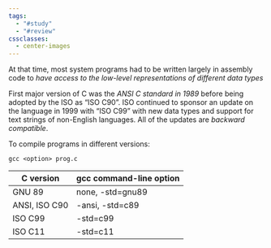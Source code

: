 ```yaml
---
tags:
  - "#study"
  - "#review"
cssclasses:
  - center-images
---
```

At that time, most system programs had to be written largely in assembly code to *have access to the low-level representations of different data types*

First major version of C was the *ANSI C standard in 1989* before being adopted by the ISO as “ISO C90”. ISO continued to sponsor an update on the language in 1999 with “ISO C99” with new data types and support for text strings of non-English languages. All of the updates are *backward compatible*.

To compile programs in different versions:

`gcc <option> prog.c`

| C version     | gcc command-line option |
| ------------- | ----------------------- |
| GNU 89<br>    | none, -std=gnu89        |
| ANSI, ISO C90 | -ansi, -std=c89         |
| ISO C99       | -std=c99                |
| ISO C11       | -std=c11                |

